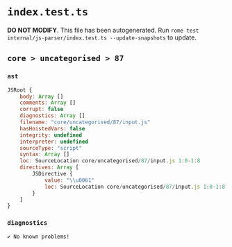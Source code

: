# `index.test.ts`

**DO NOT MODIFY**. This file has been autogenerated. Run `rome test internal/js-parser/index.test.ts --update-snapshots` to update.

## `core > uncategorised > 87`

### `ast`

```javascript
JSRoot {
	body: Array []
	comments: Array []
	corrupt: false
	diagnostics: Array []
	filename: "core/uncategorised/87/input.js"
	hasHoistedVars: false
	integrity: undefined
	interpreter: undefined
	sourceType: "script"
	syntax: Array []
	loc: SourceLocation core/uncategorised/87/input.js 1:0-1:8
	directives: Array [
		JSDirective {
			value: "\\u0061"
			loc: SourceLocation core/uncategorised/87/input.js 1:0-1:8
		}
	]
}
```

### `diagnostics`

```
✔ No known problems!

```
